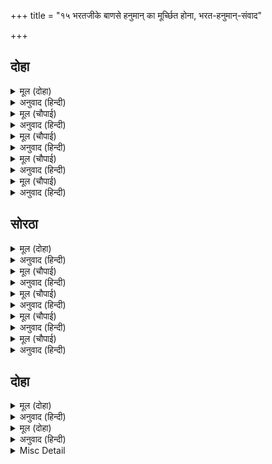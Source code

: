 +++
title = "१५ भरतजीके बाणसे हनुमान् का मूर्च्छित होना, भरत-हनुमान्-संवाद"

+++


## दोहा


<details><summary>मूल (दोहा)</summary>

देखा भरत बिसाल अति निसिचर मन अनुमानि।  
बिनु फर सायक मारेउ चाप श्रवन लगि तानि॥ ५८॥
</details>

<details><summary>अनुवाद (हिन्दी)</summary>

भरतजीने आकाशमें अत्यन्त विशाल स्वरूप देखा, तब मनमें अनुमान किया कि यह कोई राक्षस है। उन्होंने कानतक धनुषको खींचकर बिना फलका एक बाण मारा॥ ५८॥
</details>

<details><summary>मूल (चौपाई)</summary>

परेउ मुरुछि महि लागत सायक।  
सुमिरत राम राम रघुनायक॥  
सुनि प्रिय बचन भरत तब धाए।  
कपि समीप अति आतुर आए॥
</details>

<details><summary>अनुवाद (हिन्दी)</summary>

बाण लगते ही हनुमान् जी ‘राम, राम, रघुपति’ का उच्चारण करते हुए मूर्च्छित होकर पृथ्वीपर गिर पड़े। प्रिय वचन (रामनाम) सुनकर भरतजी उठकर दौड़े और बड़ी उतावलीसे हनुमान् जीके पास आये॥ १॥
</details>

<details><summary>मूल (चौपाई)</summary>

बिकल बिलोकि कीस उर लावा।  
जागत नहिं बहु भाँति जगावा॥  
मुख मलीन मन भए दुखारी।  
कहत बचन भरि लोचन बारी॥
</details>

<details><summary>अनुवाद (हिन्दी)</summary>

हनुमान् जीको व्याकुल देखकर उन्होंने हृदयसे लगा लिया। बहुत तरहसे जगाया, पर वे जागते न थे! तब भरतजीका मुख उदास हो गया। वे मनमें बड़े दुखी हुए और नेत्रोंमें (विषादके आँसुओंका) जल भरकर ये वचन बोले—॥२॥
</details>

<details><summary>मूल (चौपाई)</summary>

जेहिं बिधि राम बिमुख मोहि कीन्हा।  
तेहिं पुनि यह दारुन दुख दीन्हा॥  
जौं मोरें मन बच अरु काया।  
प्रीति राम पद कमल अमाया॥
</details>

<details><summary>अनुवाद (हिन्दी)</summary>

जिस विधाताने मुझे श्रीरामसे विमुख किया, उसीने फिर यह भयानक दुःख भी दिया। यदि मन, वचन और शरीरसे श्रीरामजीके चरणकमलोंमें मेरा निष्कपट प्रेम हो,॥ ३॥
</details>

<details><summary>मूल (चौपाई)</summary>

तौ कपि होउ बिगत श्रम सूला।  
जौं मो पर रघुपति अनुकूला॥  
सुनत बचन उठि बैठ कपीसा।  
कहि जय जयति कोसलाधीसा॥
</details>

<details><summary>अनुवाद (हिन्दी)</summary>

और यदि श्रीरघुनाथजी मुझपर प्रसन्न हों तो यह वानर थकावट और पीड़ासे रहित हो जाय! यह वचन सुनते ही कपिराज हनुमान् जी ‘कोसलपति श्रीरामचन्द्रजीकी जय हो, जय हो’ कहते हुए उठ बैठे॥ ४॥
</details>

## सोरठा


<details><summary>मूल (दोहा)</summary>

लीन्ह कपिहि उर लाइ पुलकित तनु लोचन सजल।  
प्रीति न हृदयँ समाइ सुमिरि राम रघुकुल तिलक॥ ५९॥
</details>

<details><summary>अनुवाद (हिन्दी)</summary>

भरतजीने वानर (हनुमान् जी)को हृदयसे लगा लिया, उनका शरीर पुलकित हो गया और नेत्रोंमें (आनन्द तथा प्रेमके आँसुओंका) जल भर आया। रघुकुलतिलक श्रीरामचन्द्रजीका स्मरण करके भरतजीके हृदयमें प्रीति समाती न थी॥ ५९॥
</details>

<details><summary>मूल (चौपाई)</summary>

तात कुसल कहु सुखनिधान की।  
सहित अनुज अरु मातु जानकी॥  
कपि सब चरित समास बखाने।  
भए दुखी मन महुँ पछिताने॥
</details>

<details><summary>अनुवाद (हिन्दी)</summary>

(भरतजी बोले—) हे तात! छोटे भाई लक्ष्मण तथा माता जानकीसहित सुखनिधान श्रीरामजीकी कुशल कहो। वानर (हनुमान् जी)ने संक्षेपमें सब कथा कही। सुनकर भरतजी दुखी हुए और मनमें पछताने लगे॥ १॥
</details>

<details><summary>मूल (चौपाई)</summary>

अहह दैव मैं कत जग जायउँ।  
प्रभु के एकहु काज न आयउँ॥  
जानि कुअवसरु मन धरि धीरा।  
पुनि कपि सन बोले बलबीरा॥
</details>

<details><summary>अनुवाद (हिन्दी)</summary>

हा दैव! मैं जगत् में क्यों जन्मा? प्रभुके एक भी काम न आया। फिर कुअवसर (विपरीत समय) जानकर मनमें धीरज धरकर बलवीर भरतजी हनुमान् जीसे बोले—॥ २॥
</details>

<details><summary>मूल (चौपाई)</summary>

तात गहरु होइहि तोहि जाता।  
काजु नसाइहि होत प्रभाता॥  
चढ़ु मम सायक सैल समेता।  
पठवौं तोहि जहँ कृपानिकेता॥
</details>

<details><summary>अनुवाद (हिन्दी)</summary>

हे तात! तुमको जानेमें देर होगी और सबेरा होते ही काम बिगड़ जायगा। (अतः) तुम पर्वतसहित मेरे बाणपर चढ़ जाओ, मैं तुमको वहाँ भेज दूँ जहाँ कृपाके धाम श्रीरामजी हैं॥ ३॥
</details>

<details><summary>मूल (चौपाई)</summary>

सुनि कपि मन उपजा अभिमाना।  
मोरें भार चलिहि किमि बाना॥  
राम प्रभाव बिचारि बहोरी।  
बंदि चरन कह कपि कर जोरी॥
</details>

<details><summary>अनुवाद (हिन्दी)</summary>

भरतजीकी यह बात सुनकर (एक बार तो) हनुमान् जीके मनमें अभिमान उत्पन्न हुआ कि मेरे बोझसे बाण कैसे चलेगा? (किन्तु) फिर श्रीरामचन्द्रजीके प्रभावका विचार करके वे भरतजीके चरणोंकी वन्दना करके हाथ जोड़कर बोले—॥ ४॥
</details>

## दोहा


<details><summary>मूल (दोहा)</summary>

तव प्रताप उर राखि प्रभु जैहउँ नाथ तुरंत।  
अस कहि आयसु पाइ पद बंदि चलेउ हनुमंत॥ ६०(क)॥
</details>

<details><summary>अनुवाद (हिन्दी)</summary>

हे नाथ! हे प्रभो! मैं आपका प्रताप हृदयमें रखकर तुरंत चला जाऊँगा। ऐसा कहकर आज्ञा पाकर और भरतजीके चरणोंकी वन्दना करके हनुमान् जी चले॥ ६०(क)॥
</details>

<details><summary>मूल (दोहा)</summary>

भरत बाहुबल सील गुन प्रभु पद प्रीति अपार।  
मन महुँ जात सराहत पुनि पुनि पवनकुमार॥ ६०(ख)॥
</details>

<details><summary>अनुवाद (हिन्दी)</summary>

भरतजीके बाहुबल, शील (सुन्दर स्वभाव), गुण और प्रभुके चरणोंमें अपार प्रेमकी मन-ही-मन बारंबार सराहना करते हुए मारुति श्रीहनुमान् जी चले जा रहे हैं॥ ६०(ख)॥
</details>

<details><summary>Misc Detail</summary>


</details>
